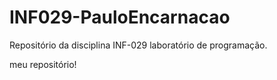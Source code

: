 # INF029-PauloEncarnacao
Repositório da disciplina INF-029 laboratório de programação.

meu repositório!